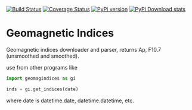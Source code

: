 [![Build Status](https://travis-ci.com/scivision/geomag-indices.svg?branch=master)](https://travis-ci.com/scivision/geomag-indices)
[![Coverage Status](https://coveralls.io/repos/github/scivision/geomag-indices/badge.svg?branch=master)](https://coveralls.io/github/scivision/geomag-indices?branch=master)
[![PyPi version](https://img.shields.io/pypi/pyversions/geomagindices.svg)](https://pypi.python.org/pypi/geomagindices)
[![PyPi Download stats](http://pepy.tech/badge/geomagindices)](http://pepy.tech/project/geomagindices)


# Geomagnetic Indices
Geomagnetic indices downloader and parser, returns Ap, F10.7 (unsmoothed and smoothed).

use from other programs like
```python
import geomagindices as gi

inds = gi.get_indices(date)
```

where date is datetime.date, datetime.datetime, etc.
